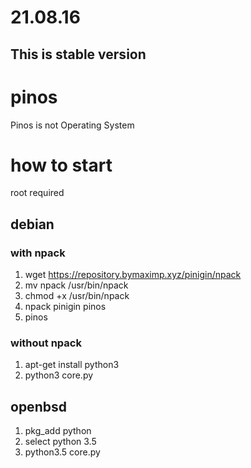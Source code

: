 # 21.08.16
## This is stable version


# pinos

Pinos is not Operating System

# how to start
root required
## debian
### with npack
1. wget https://repository.bymaximp.xyz/pinigin/npack
2. mv npack /usr/bin/npack
3. chmod +x /usr/bin/npack
4. npack pinigin pinos
5. pinos

### without npack
1. apt-get install python3
2. python3 core.py

## openbsd
1. pkg_add python
2. select python 3.5
3. python3.5 core.py
